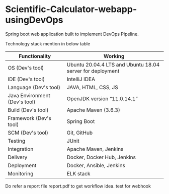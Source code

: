 # Scientific-Calculator-webapp-usingDevOps

Spring boot web application built to implement DevOps Pipeline.


Technology stack mention in below table

| Functionality    | Working       |
| ---------------  | ------------- |
| OS (Dev's tool)  | Ubuntu 20.04.4 LTS and Ubuntu 18.04 server for deployment |
| IDE (Dev's tool)     | IntelliJ IDEA  |
| Language (Dev's tool)  | JAVA, HTML, CSS, JS  |
| Java Environment (Dev's tool)  | OpenJDK version “11.0.14.1”  |
| Build (Dev's tool)     | Apache Maven (3.6.3)  |
| Framework (Dev's tool)  | Spring Boot  |
| SCM (Dev's tool)     | Git, GitHub  |
| Testing  | JUnit  |
| Integration    | Apache Maven, Jenkins  |
| Delivery     | Docker, Docker Hub, Jenkins  |
| Deployment  | Docker, Ansible, Jenkins  |
| Monitoring     | ELK stack  |


Do refer a report file report.pdf to get workflow idea.
test for webhook
